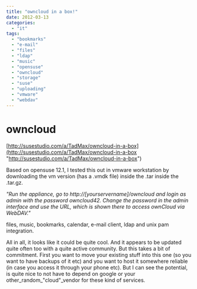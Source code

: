 ```yaml
---
title: "owncloud in a box!"
date: 2012-03-13
categories: 
  - "it"
tags: 
  - "bookmarks"
  - "e-mail"
  - "files"
  - "ldap"
  - "music"
  - "opensuse"
  - "owncloud"
  - "storage"
  - "suse"
  - "uploading"
  - "vmware"
  - "webdav"
---
```


# owncloud

[http://susestudio.com/a/TadMax/owncloud-in-a-box](http://susestudio.com/a/TadMax/owncloud-in-a-box "http://susestudio.com/a/TadMax/owncloud-in-a-box")

Based on opensuse 12.1, I tested this out in vmware workstation by downloading the vm version (has a .vmdk file) inside the .tar inside the .tar.gz.

_"Run the appliance, go to http://\[yourservername\]/owncloud and login as admin with the password owncloud42. Change the password in the admin interface and use the URL, which is shown there to access ownCloud via WebDAV."_

files, music, bookmarks, calendar, e-mail client, ldap and unix pam integration.

All in all, it looks like it could be quite cool. And it appears to be updated quite often too with a quite active community. But this takes a bit of commitment. First you want to move your existing stuff into this one (so you want to have backups of it etc) and you want to host it somewhere reliable (in case you access it through your phone etc). But I can see the potential, is quite nice to not have to depend on google or your other\_random\_"cloud"\_vendor for these kind of services.
